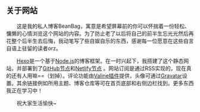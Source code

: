 ## 关于网站

　　这是我的私人博客BeanBag，寓意是希望屏幕前的你可以怀揣着一份轻松、慵懒的心情浏览这个网站的内容。为了防止老了以后将自己的前半生忘光光然后再花整个后半生去后悔，我动笔写了些自娱自乐的东西，感谢每一位愿意在这些自言自语上驻留的读者orz。

　　[Hexo](https://github.com/hexojs/hexo)是一个基于[Node.js](https://nodejs.org/)的博客框架。在一时兴起下，我搭建了这个静态网站，并部署到了[GitHub节点](https://beanhary.github.io/ "国内访问存在DNS污染")和[Netlify节点](https://beanbag-harry.netlify.app/  "推荐国内用户访问") 。网站订阅是通过RSS实现的，现在真的还有人用嘛==（划掉）。评论功能由[Valine插件](https://valine.js.org/)提供，头像可通过[Gravatar](http://cn.gravatar.com/ "需要科学上网")设置。其余链接例如所用主题、博客仓库等可在首页底部和右侧边栏找到。更多东西我正在学习中！

　　祝大家生活愉快~
